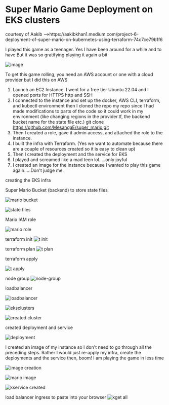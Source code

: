 <h1>Super Mario Game Deployment on EKS clusters</h1>
courtesy of Aakib -->https://aakibkhan1.medium.com/project-6-deployment-of-super-mario-on-kubernetes-using-terraform-74c7ce79b1f6

I played this game as a teenager. Yes I have been around for a while and to have
But it was so gratifying playing it again a bit

![image](https://github.com/user-attachments/assets/84232888-e5e9-4325-8a0b-213d67930688)

To get this game rolling, you need an AWS account or one with a cloud provider but I did this on AWS

1. Launch an EC2 Instance. I went for a free tier Ubuntu 22.04 and I opened ports for HTTPS http and SSH
2. I connected to the instance and set up the docker, AWS CLI, terraform, and kubectl environment then I cloned the repo my repo since I had made modifications to parts of the code so it could work in my environment (like changing regions in the provider.tf, the backend bucket name for the state file etc.) git clone https://github.com/MesangaE/super_mario.git
3. Then I created a role, gave it admin access, and attached the role to the instance.
4. I built the infra with Terraform. (Yes we want to automate because there are a couple of resources created so it is easy to clean up)
5. Then I created the deployment and the service for EKS
6. I played and screamed like a mad teen lol.....only joyful
7. I created an image for the instance because I wanted to play this game again.....Don't judge me.

creating the EKS infra

Super Mario Bucket (backend) to store state files

![mario bucket](https://github.com/user-attachments/assets/4c46f431-fa19-4197-8c75-2db4f566117c)

![state files](https://github.com/user-attachments/assets/5eb3151c-f002-4044-a1c5-6cae4486b074)


Mario IAM role


![mario role](https://github.com/user-attachments/assets/e465f67e-ac28-41aa-9ea8-1d389e5ba435)

terraform init
![t init](https://github.com/user-attachments/assets/68a12595-878f-463d-942b-d31d57789868)

terraform plan
![t plan](https://github.com/user-attachments/assets/bd157148-2529-42fc-b6ce-13cb76887b00)

terraform apply

![t apply](https://github.com/user-attachments/assets/4d10e739-7839-432f-931b-f43aac72ef3f)


node group
![node-group](https://github.com/user-attachments/assets/0d94a4c1-147a-4344-9ae1-2317bd6ce32a)

loadbalancer

![loadbalancer](https://github.com/user-attachments/assets/196f29e0-9b45-4cb6-bf1a-8b2546f3c85a)



![eksclusters](https://github.com/user-attachments/assets/989f3529-154a-4612-8a9e-325dd45c9619)


![created cluster](https://github.com/user-attachments/assets/4c850b41-c151-4842-8b8c-6760adecc5db)

created deployment and service

![deployment](https://github.com/user-attachments/assets/32037920-ed91-43e3-8577-66fd6d97fa03)

I created an image of my instance so I don't need to go through all the preceding steps. Rather I would just re-apply my infra, create the deployments and the service then, boom! I am playing the game in less time

![image creation](https://github.com/user-attachments/assets/d1ae6c51-a038-4c14-85e3-41a0770f84b1)


![mario image](https://github.com/user-attachments/assets/5a3a32d2-06b2-4df8-a0a3-76cf57213125)


![kservice created](https://github.com/user-attachments/assets/e5c4bd05-92a3-40e9-b8bc-a9a5a28dec36)



load balancer ingress to paste into your browser
![kget all](https://github.com/user-attachments/assets/a6dcd4f7-c6eb-42bc-9e51-966603b3899e)

